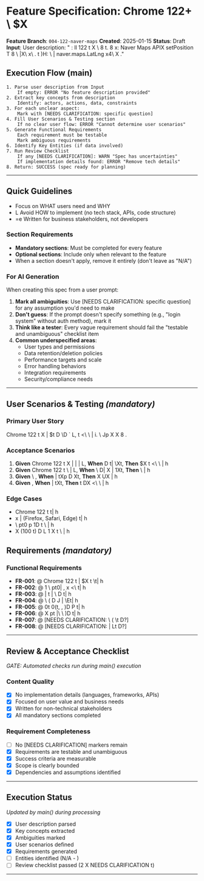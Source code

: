 # Feature Specification: Chrome 122+  \ $X   

**Feature Branch**: `004-122-naver-maps`
**Created**: 2025-01-15
**Status**: Draft
**Input**: User description: "   : ll 122 t     X  \ 8  t. 8  x: Naver Maps APIX setPosition T  8  \     |X\ x\    . t )H: \  | naver.maps.LatLng x4\   X   ."

## Execution Flow (main)
```
1. Parse user description from Input
    If empty: ERROR "No feature description provided"
2. Extract key concepts from description
    Identify: actors, actions, data, constraints
3. For each unclear aspect:
    Mark with [NEEDS CLARIFICATION: specific question]
4. Fill User Scenarios & Testing section
    If no clear user flow: ERROR "Cannot determine user scenarios"
5. Generate Functional Requirements
    Each requirement must be testable
    Mark ambiguous requirements
6. Identify Key Entities (if data involved)
7. Run Review Checklist
    If any [NEEDS CLARIFICATION]: WARN "Spec has uncertainties"
    If implementation details found: ERROR "Remove tech details"
8. Return: SUCCESS (spec ready for planning)
```

---

##  Quick Guidelines
-   Focus on WHAT users need and WHY
- L Avoid HOW to implement (no tech stack, APIs, code structure)
- =e Written for business stakeholders, not developers

### Section Requirements
- **Mandatory sections**: Must be completed for every feature
- **Optional sections**: Include only when relevant to the feature
- When a section doesn't apply, remove it entirely (don't leave as "N/A")

### For AI Generation
When creating this spec from a user prompt:
1. **Mark all ambiguities**: Use [NEEDS CLARIFICATION: specific question] for any assumption you'd need to make
2. **Don't guess**: If the prompt doesn't specify something (e.g., "login system" without auth method), mark it
3. **Think like a tester**: Every vague requirement should fail the "testable and unambiguous" checklist item
4. **Common underspecified areas**:
   - User types and permissions
   - Data retention/deletion policies
   - Performance targets and scale
   - Error handling behaviors
   - Integration requirements
   - Security/compliance needs

---

## User Scenarios & Testing *(mandatory)*

### Primary User Story
  Chrome 122 t  X  |   $t  D   \D ` L,    t   <\ \ | i.     \  Jp X     X 8   .

### Acceptance Scenarios
1. **Given** Chrome 122 t  X  | |   | L, **When**   D      t| \Xt, **Then**    $X t   <\ \ | h
2. **Given** Chrome 122 t    \  | L, **When**   \ D|  X | 1Xt, **Then**      \ | h
3. **Given**   \   , **When**   | tXp    D Xt, **Then**   X   UX   | h
4. **Given**      , **When**   | tXt, **Then** t DX      <\ \ | h

### Edge Cases
- Chrome 122 t          t| h
- x  | (Firefox, Safari, Edge)      t| h
- \ pt0  p     1D t   \ | h
-  X (100  t)  D L 1  X t \ | h

## Requirements *(mandatory)*

### Functional Requirements
- **FR-001**: \@ Chrome 122 t    | $X t \t| h
- **FR-002**: \@  1  \ pt0| , x  <\ t| h
- **FR-003**: \@  |     t |    \ D t| h
- **FR-004**: \@  \ (    D  J | \Et| h
- **FR-005**: \@ 0t  0(t,   \,  )D P  t| h
- **FR-006**: \@   X pt  |\ \  )D  t| h
- **FR-007**: \@ [NEEDS CLARIFICATION:  \ (   \t D\?]
- **FR-008**: \@ [NEEDS CLARIFICATION:    |       Lt D\?]

---

## Review & Acceptance Checklist
*GATE: Automated checks run during main() execution*

### Content Quality
- [x] No implementation details (languages, frameworks, APIs)
- [x] Focused on user value and business needs
- [x] Written for non-technical stakeholders
- [x] All mandatory sections completed

### Requirement Completeness
- [ ] No [NEEDS CLARIFICATION] markers remain
- [x] Requirements are testable and unambiguous
- [x] Success criteria are measurable
- [x] Scope is clearly bounded
- [x] Dependencies and assumptions identified

---

## Execution Status
*Updated by main() during processing*

- [x] User description parsed
- [x] Key concepts extracted
- [x] Ambiguities marked
- [x] User scenarios defined
- [x] Requirements generated
- [ ] Entities identified (N/A -    )
- [ ] Review checklist passed (2 X NEEDS CLARIFICATION t)

---